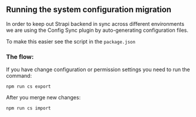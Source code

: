 ## Running the system configuration migration
In order to keep out Strapi backend in sync across different environments we are using the Config Sync plugin by auto-generating configuration files.

To make this easier see the script in the ```package.json```

### The flow:
If you have change configuration or permission settings you need to run the command:

``` npm run cs export ```

After you merge new changes:

```npm run cs import``` 
